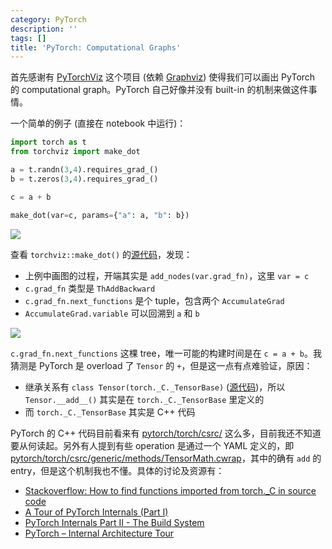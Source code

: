 ```yaml
---
category: PyTorch
description: ''
tags: []
title: 'PyTorch: Computational Graphs'
---
```


首先感谢有 [PyTorchViz](https://github.com/szagoruyko/pytorchviz) 这个项目 (依赖 [Graphviz](https://www.graphviz.org/)) 使得我们可以画出 PyTorch 的 computational graph。PyTorch 自己好像并没有 built-in 的机制来做这件事情。

一个简单的例子 (直接在 notebook 中运行)：

```python
import torch as t
from torchviz import make_dot

a = t.randn(3,4).requires_grad_()
b = t.zeros(3,4).requires_grad_()

c = a + b

make_dot(var=c, params={"a": a, "b": b})
```

![](https://farm2.staticflickr.com/1973/44011086785_4f3e40c167_z_d.jpg)

查看 `torchviz::make_dot()` 的[源代码](https://github.com/szagoruyko/pytorchviz/blob/master/torchviz/dot.py)，发现：

- 上例中画图的过程，开端其实是 `add_nodes(var.grad_fn)`，这里 `var = c`
- `c.grad_fn` 类型是 `ThAddBackward` 
- `c.grad_fn.next_functions` 是个 tuple，包含两个 `AccumulateGrad`
- `AccumulateGrad.variable` 可以回溯到 `a` 和 `b`

![](https://farm2.staticflickr.com/1943/44923719451_57f940faa4_z_d.jpg)

`c.grad_fn.next_functions` 这棵 tree，唯一可能的构建时间是在 `c = a + b`。我猜测是 PyTorch 是 overload 了 `Tensor` 的 `+`，但是这一点有点难验证，原因：

- 继承关系有 `class Tensor(torch._C._TensorBase)` ([源代码](https://github.com/pytorch/pytorch/blob/master/torch/tensor.py))，所以 `Tensor.__add__()` 其实是在 `torch._C._TensorBase` 里定义的
- 而 `torch._C._TensorBase` 其实是 C++ 代码

PyTorch 的 C++ 代码目前看来有 [pytorch/torch/csrc/](https://github.com/pytorch/pytorch/tree/master/torch/csrc) 这么多，目前我还不知道要从何读起。另外有人提到有些 operation 是通过一个 YAML 定义的，即 [pytorch/torch/csrc/generic/methods/TensorMath.cwrap](https://github.com/pytorch/pytorch/blob/169ed0cd4bab8c30ba5f3a71dddacc7707d013a6/torch/csrc/generic/methods/TensorMath.cwrap)，其中的确有 `add` 的 entry，但是这个机制我也不懂。具体的讨论及资源有：

- [Stackoverflow: How to find functions imported from torch._C in source code](https://stackoverflow.com/questions/48874968/how-to-find-functions-imported-from-torch-c-in-source-code)
- [A Tour of PyTorch Internals (Part I)](https://pytorch.org/blog/a-tour-of-pytorch-internals-1/)
- [PyTorch Internals Part II - The Build System](https://pytorch.org/blog/a-tour-of-pytorch-internals-2/)
- [PyTorch – Internal Architecture Tour](http://blog.christianperone.com/2018/03/pytorch-internal-architecture-tour/)